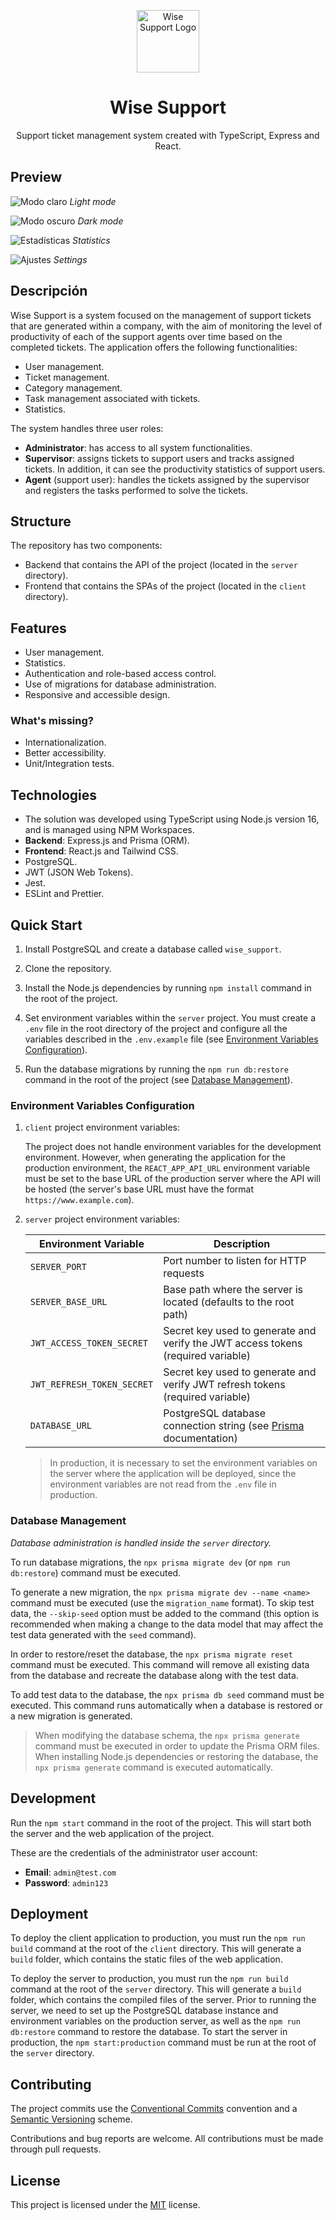 <p align="center">
  <img src="preview/logo.png" alt="Wise Support Logo" width="100" />
  <h1 align="center">Wise Support</h1>
  <p align="center">
    Support ticket management system created with TypeScript, Express and React.
  </p>
</p>

## Preview

![Modo claro](preview/light-mode.png)
_Light mode_

![Modo oscuro](preview/dark-mode.png)
_Dark mode_

![Estadísticas](preview/stats.png)
_Statistics_

![Ajustes](preview/settings.png)
_Settings_

## Descripción

Wise Support is a system focused on the management of support tickets that are generated within a company, with the aim of monitoring the level of productivity of each of the support agents over time based on the completed tickets. The application offers the following functionalities:

-   User management.
-   Ticket management.
-   Category management.
-   Task management associated with tickets.
-   Statistics.

The system handles three user roles:

-   **Administrator**: has access to all system functionalities.
-   **Supervisor**: assigns tickets to support users and tracks assigned tickets. In addition, it can see the productivity statistics of support users.
-   **Agent** (support user): handles the tickets assigned by the supervisor and registers the tasks performed to solve the tickets.

## Structure

The repository has two components:

-   Backend that contains the API of the project (located in the `server` directory).
-   Frontend that contains the SPAs of the project (located in the `client` directory).

## Features

-   User management.
-   Statistics.
-   Authentication and role-based access control.
-   Use of migrations for database administration.
-   Responsive and accessible design.

### What's missing?

-   Internationalization.
-   Better accessibility.
-   Unit/Integration tests.

## Technologies

-   The solution was developed using TypeScript using Node.js version 16, and is managed using NPM Workspaces.
-   **Backend**: Express.js and Prisma (ORM).
-   **Frontend**: React.js and Tailwind CSS.
-   PostgreSQL.
-   JWT (JSON Web Tokens).
-   Jest.
-   ESLint and Prettier.

## Quick Start

1. Install PostgreSQL and create a database called `wise_support`.

2. Clone the repository.

3. Install the Node.js dependencies by running `npm install` command in the root of the project.

4. Set environment variables within the `server` project. You must create a `.env` file in the root directory of the project and configure all the variables described in the `.env.example` file (see [Environment Variables Configuration](#environment-variables-configuration)).

5. Run the database migrations by running the `npm run db:restore` command in the root of the project (see [Database Management](#database-management)).

### Environment Variables Configuration

1. `client` project environment variables:

    The project does not handle environment variables for the development environment. However, when generating the application for the production environment, the `REACT_APP_API_URL` environment variable must be set to the base URL of the production server where the API will be hosted (the server's base URL must have the format `https://www.example.com`).

2. `server` project environment variables:

    | Environment Variable       | Description                                                                                              |
    | -------------------------- | -------------------------------------------------------------------------------------------------------- |
    | `SERVER_PORT`              | Port number to listen for HTTP requests                                                                  |
    | `SERVER_BASE_URL`          | Base path where the server is located (defaults to the root path)                                        |
    | `JWT_ACCESS_TOKEN_SECRET`  | Secret key used to generate and verify the JWT access tokens (required variable)                         |
    | `JWT_REFRESH_TOKEN_SECRET` | Secret key used to generate and verify JWT refresh tokens (required variable)                            |
    | `DATABASE_URL`             | PostgreSQL database connection string (see [Prisma](https://pris.ly/d/connection-strings) documentation) |

    > In production, it is necessary to set the environment variables on the server where the application will be deployed, since the environment variables are not read from the `.env` file in production.

### Database Management

_Database administration is handled inside the `server` directory._

To run database migrations, the `npx prisma migrate dev` (or `npm run db:restore`) command must be executed.

To generate a new migration, the `npx prisma migrate dev --name <name>` command must be executed (use the `migration_name` format). To skip test data, the `--skip-seed` option must be added to the command (this option is recommended when making a change to the data model that may affect the test data generated with the `seed` command).

In order to restore/reset the database, the `npx prisma migrate reset` command must be executed. This command will remove all existing data from the database and recreate the database along with the test data.

To add test data to the database, the `npx prisma db seed` command must be executed. This command runs automatically when a database is restored or a new migration is generated.

> When modifying the database schema, the `npx prisma generate` command must be executed in order to update the Prisma ORM files. When installing Node.js dependencies or restoring the database, the `npx prisma generate` command is executed automatically.

## Development

Run the `npm start` command in the root of the project. This will start both the server and the web application of the project.

These are the credentials of the administrator user account:

-   **Email**: `admin@test.com`
-   **Password**: `admin123`

## Deployment

To deploy the client application to production, you must run the `npm run build` command at the root of the `client` directory. This will generate a `build` folder, which contains the static files of the web application.

To deploy the server to production, you must run the `npm run build` command at the root of the `server` directory. This will generate a `build` folder, which contains the compiled files of the server. Prior to running the server, we need to set up the PostgreSQL database instance and environment variables on the production server, as well as the `npm run db:restore` command to restore the database. To start the server in production, the `npm start:production` command must be run at the root of the `server` directory.

## Contributing

The project commits use the [Conventional Commits](https://www.conventionalcommits.org/) convention and a [Semantic Versioning](https://semver.org/) scheme.

Contributions and bug reports are welcome. All contributions must be made through pull requests.

## License

This project is licensed under the [MIT](https://opensource.org/licenses/MIT) license.
